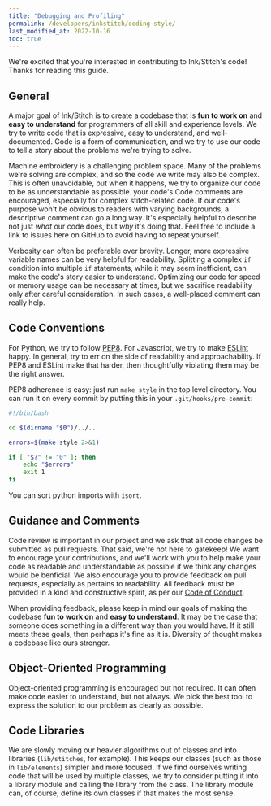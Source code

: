```yaml
---
title: "Debugging and Profiling"
permalink: /developers/inkstitch/coding-style/
last_modified_at: 2022-10-16
toc: true
---
```

We're excited that you're interested in contributing to Ink/Stitch's code!  Thanks for reading this guide.

## General

A major goal of Ink/Stitch is to create a codebase that is **fun to work on** and **easy to understand** for programmers of all skill and experience levels.  We try to write code that is expressive, easy to understand, and well-documented.  Code is a form of communication, and we try to use our code to tell a story about the problems we're trying to solve.

Machine embroidery is a challenging problem space.  Many of the problems we're solving are complex, and so the code we write may also be complex.  This is often unavoidable, but when it happens, we try to organize our code to be as understandable as possible.
your code's
Code comments are encouraged, especially for complex stitch-related code.  If our code's purpose won't be obvious to readers with varying backgrounds, a descriptive comment can go a long way.  It's especially helpful to describe not just _what_ our code does, but _why_ it's doing that.  Feel free to include a link to issues here on GitHub to avoid having to repeat yourself.

Verbosity can often be preferable over brevity.  Longer, more expressive variable names can be very helpful for readability.  Splitting a complex `if` condition into multiple `if` statements, while it may seem inefficient, can make the code's story easier to understand.  Optimizing our code for speed or memory usage can be necessary at times, but we sacrifice readability only after careful consideration.  In such cases, a well-placed comment can really help.

## Code Conventions

For Python, we try to follow [PEP8](https://www.python.org/dev/peps/pep-0008/).  For Javascript, we try to make [ESLint](https://eslint.org) happy.  In general, try to err on the side of readability and approachability.  If PEP8 and ESLint make that harder, then thoughtfully violating them may be the right answer.

PEP8 adherence is easy: just run `make style` in the top level directory.  You can run it on every commit by putting this in your `.git/hooks/pre-commit`:

```bash
#!/bin/bash

cd $(dirname "$0")/../..

errors=$(make style 2>&1)

if [ "$?" != "0" ]; then
    echo "$errors"
    exit 1
fi
```

You can sort python imports with `isort`.

## Guidance and Comments

Code review is important in our project and we ask that all code changes be submitted as pull requests.  That said, we're not here to gatekeep!  We want to encourage your contributions, and we'll work with you to help make your code as readable and understandable as possible if we think any changes would be benficial.  We also encourage you to provide feedback on pull requests, especially as pertains to readability.  All feedback must be provided in a kind and constructive spirit, as per our [Code of Conduct](https://github.com/inkstitch/inkstitch/blob/main/CODE_OF_CONDUCT.md).

When providing feedback, please keep in mind our goals of making the codebase **fun to work on** and **easy to understand**.  It may be the case that someone does something in a different way than you would have.  If it still meets these goals, then perhaps it's fine as it is.  Diversity of thought makes a codebase like ours stronger.


## Object-Oriented Programming

Object-oriented programming is encouraged but not required.  It can often make code easier to understand, but not always.  We pick the best tool to express the solution to our problem as clearly as possible.

## Code Libraries

We are slowly moving our heavier algorithms out of classes and into libraries (`lib/stitches`, for example).  This keeps our classes (such as those in `lib/elements`) simpler and more focused.  If we find ourselves writing code that will be used by multiple classes, we try to consider putting it into a library module and calling the library from the class.  The library module can, of course, define its own classes if that makes the most sense.

